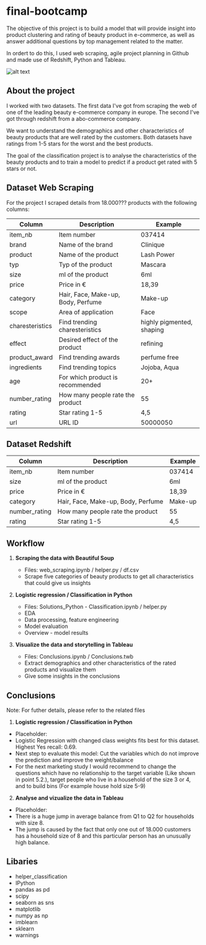 # final-bootcamp

The objective of this project is to build a model that will provide insight into product clustering and rating of beauty product in e-commerce,  as well as answer additional questions by top management related to the matter.

In ordert to do this, I used web scraping, agile project planning in Github and made use of Redshift, Python and Tableau.

![alt text](https://img.freepik.com/vecteurs-libre/gens-tiennent-etoiles-illustration-concept-illustration-concept-client-commentaires-illustration-style-cartoon-plat_313437-1.jpg?size=626&ext=jpg)

## About the project

I worked with two datasets. The first data I've got from scraping the web of one of the
leading beauty e-commerce company in europe. The second I've got through redshift from a abo-commerce company.   

We want to understand the demographics and other characteristics of beauty products that are well rated by the customers. Both datasets have ratings from 1-5 stars for the worst and the best products. 

The goal of the classification project is to analyse the characteristics of the beauty products and to train a model to predict if a product get rated with 5 stars or not. 


## Dataset Web Scraping 
For the project I scraped details from 18.000??? products with the following columns:  


| Column           | Description                        | Example                   |
|------------------|------------------------------------|---------------------------|
| item_nb          | Item number                        | 037414                    |
| brand            | Name of the brand                  | Clinique                  |
| product          | Name of the product                | Lash Power                |
| typ              | Typ of the product                 | Mascara                   |
| size             | ml of the product                  | 6ml                       |
| price            | Price in €                         | 18,39                     |
| category         | Hair, Face, Make-up, Body, Perfume | Make-up                   |
| scope            | Area of application                | Face                      |
| charesteristics  | Find trending charesteristics      | highly pigmented, shaping |
| effect           | Desired effect of the product      | refining                  |
| product_award    | Find trending awards               | perfume free              |
| ingredients      | Find trending topics               | Jojoba, Aqua              |
| age              | For which product is recommended   | 20+                       |
| number_rating    | How many people rate the product   | 55                        |
| rating           | Star rating 1-5                    | 4,5                       |
| url              | URL ID                             | 50000050                  |


## Dataset Redshift 

| Column           | Description                        | Example                   |
|------------------|------------------------------------|---------------------------|
| item_nb          | Item number                        | 037414                    |
| size             | ml of the product                  | 6ml                       |
| price            | Price in €                         | 18,39                     |
| category         | Hair, Face, Make-up, Body, Perfume | Make-up                   |
| number_rating    | How many people rate the product   | 55                        |
| rating           | Star rating 1-5                    | 4,5                       |



## Workflow


1. **Scraping the data with Beautiful Soup**
    - Files: web_scraping.ipynb / helper.py / df.csv
    - Scrape five categories of beauty products to get all characteristics that could give us insights 

  
2.  **Logistic regression / Classification in Python** 
    - Files: Solutions_Python - Classification.ipynb / helper.py
    - EDA
    - Data processing, feature engineering
    - Model evaluation
    - Overview - model results

  
3. **Visualize the data and storytelling in Tableau** 
    - Files: Conclusions.ipynb / Conclusions.twb 
    - Extract demographics and other characteristics of the rated products and visualize them 
    - Give some insights in the conclusions 


## Conclusions
Note: For futher details, please refer to the related files


1.  **Logistic regression / Classification in Python** 
- Placeholder: 
- Logistic Regression with changed class weights fits best for this dataset. Highest Yes recall: 0.69.  
- Next step to evaluate this model: Cut the variables which do not improve the prediction and improve the weight/balance
- For the next marketing study I would recommend to change the questions which have no relationship to the target variable (Like shown in point 5.2.), target people who live in a household of the size 3 or 4, and to build bins (For example house hold size 5-9) 


2. **Analyse and vizualize the data in Tableau** 
- Placeholder: 
- There is a huge jump in average balance from Q1 to Q2 for households with size 8.
- The jump is caused by the fact that only one out of 18.000 customers has a household size of 8 and this particular person has an unusually high balance.

## Libaries 
- helper_classification 
- IPython
- pandas as pd
- scipy
- seaborn as sns
- matplotlib
- numpy as np
- imblearn
- sklearn
- warnings


